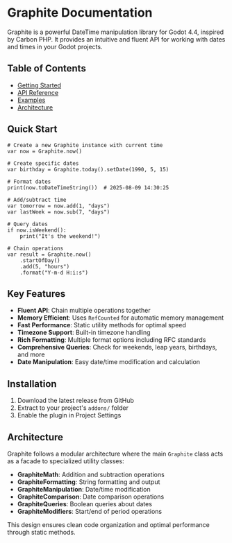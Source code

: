 # Graphite Documentation

Graphite is a powerful DateTime manipulation library for Godot 4.4, inspired by Carbon PHP. It provides an intuitive and fluent API for working with dates and times in your Godot projects.

## Table of Contents

- [Getting Started](getting-started.md)
- [API Reference](api-reference.md)
- [Examples](examples.md)
- [Architecture](architecture.md)

## Quick Start

```gdscript
# Create a new Graphite instance with current time
var now = Graphite.now()

# Create specific dates
var birthday = Graphite.today().setDate(1990, 5, 15)

# Format dates
print(now.toDateTimeString())  # 2025-08-09 14:30:25

# Add/subtract time
var tomorrow = now.add(1, "days")
var lastWeek = now.sub(7, "days")

# Query dates
if now.isWeekend():
    print("It's the weekend!")

# Chain operations
var result = Graphite.now()
    .startOfDay()
    .add(5, "hours")
    .format("Y-m-d H:i:s")
```

## Key Features

- **Fluent API**: Chain multiple operations together
- **Memory Efficient**: Uses `RefCounted` for automatic memory management
- **Fast Performance**: Static utility methods for optimal speed
- **Timezone Support**: Built-in timezone handling
- **Rich Formatting**: Multiple format options including RFC standards
- **Comprehensive Queries**: Check for weekends, leap years, birthdays, and more
- **Date Manipulation**: Easy date/time modification and calculation

## Installation

1. Download the latest release from GitHub
2. Extract to your project's `addons/` folder
3. Enable the plugin in Project Settings

## Architecture

Graphite follows a modular architecture where the main `Graphite` class acts as a facade to specialized utility classes:

- **GraphiteMath**: Addition and subtraction operations
- **GraphiteFormatting**: String formatting and output
- **GraphiteManipulation**: Date/time modification
- **GraphiteComparison**: Date comparison operations
- **GraphiteQueries**: Boolean queries about dates
- **GraphiteModifiers**: Start/end of period operations

This design ensures clean code organization and optimal performance through static methods.
